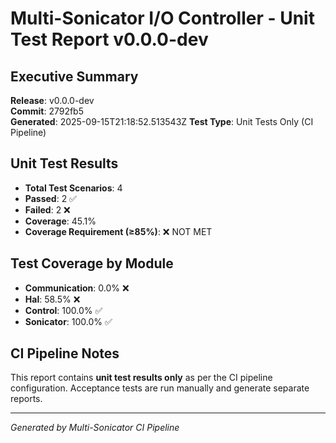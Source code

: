 # Multi-Sonicator I/O Controller - Unit Test Report v0.0.0-dev

## Executive Summary

**Release**: v0.0.0-dev  
**Commit**: 2792fb5  
**Generated**: 2025-09-15T21:18:52.513543Z
**Test Type**: Unit Tests Only (CI Pipeline)

## Unit Test Results

- **Total Test Scenarios**: 4
- **Passed**: 2 ✅
- **Failed**: 2 ❌  
- **Coverage**: 45.1%
- **Coverage Requirement (≥85%)**: ❌ NOT MET

## Test Coverage by Module

- **Communication**: 0.0% ❌
- **Hal**: 58.5% ❌
- **Control**: 100.0% ✅
- **Sonicator**: 100.0% ✅

## CI Pipeline Notes

This report contains **unit test results only** as per the CI pipeline configuration.
Acceptance tests are run manually and generate separate reports.

---
*Generated by Multi-Sonicator CI Pipeline*
